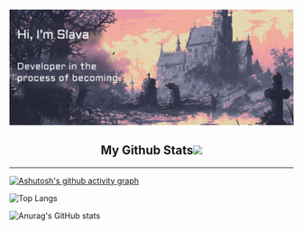<html lang="en">  
<head>  
    <meta charset="UTF-8">  
    <meta name="viewport" content="width=device-width, initial-scale=1.0">
    <link rel="stylesheet" href="./assets/styles.css">  
</head>  
<body>

![](./assets/004.png)

<h2 align="center">
	My Github Stats<img src="https://media.giphy.com/media/VgCDAzcKvsR6OM0uWg/giphy.gif" width="50">
</h2>


---

<div class="stats">

[![Ashutosh's github activity graph](https://github-readme-activity-graph.vercel.app/graph?username=SlavaKuntsov&theme=dracula&days=60)](https://github.com/ashutosh00710/github-readme-activity-graph)

<div class="row">

![Top Langs](https://github-readme-stats.vercel.app/api/top-langs/?username=SlavaKuntsov&theme=dracula&layout=compact)

![Anurag's GitHub stats](https://github-readme-stats.vercel.app/api?username=SlavaKuntsov&show_icons=true&theme=dracula)

</div>

</div>  
  
</body>  
</html>
